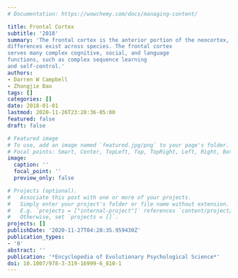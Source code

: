 ```yaml
---
# Documentation: https://wowchemy.com/docs/managing-content/

title: Frontal Cortex
subtitle: '2018'
summary: 'The frontal cortex is the anterior portion of the neocortex, and select structural and functional
differences exist across species. The frontal cortex
serves many complex cognitive, social, and language
functions, such as complex sequence learning
and self-control.'
authors:
- Darren W Campbell
- Zhongjie Bao
tags: []
categories: []
date: 2018-01-01
lastmod: 2020-11-26T23:28:36-05:00
featured: false
draft: false

# Featured image
# To use, add an image named `featured.jpg/png` to your page's folder.
# Focal points: Smart, Center, TopLeft, Top, TopRight, Left, Right, BottomLeft, Bottom, BottomRight.
image: 
  caption: ''
  focal_point: ''
  preview_only: false

# Projects (optional).
#   Associate this post with one or more of your projects.
#   Simply enter your project's folder or file name without extension.
#   E.g. `projects = ["internal-project"]` references `content/project/deep-learning/index.md`.
#   Otherwise, set `projects = []`.
projects: []
publishDate: '2020-11-27T04:28:35.959430Z'
publication_types:
- '0'
abstract: ''
publication: '*Encyclopedia of Evolutionary Psychological Science*'
doi: 10.1007/978-3-319-16999-6_810-1
---
```

